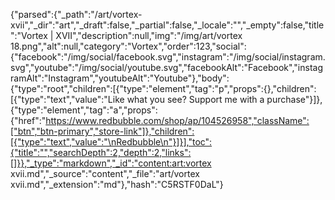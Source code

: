 {"parsed":{"_path":"/art/vortex-xvii","_dir":"art","_draft":false,"_partial":false,"_locale":"","_empty":false,"title":"Vortex | XVII","description":null,"img":"/img/art/vortex 18.png","alt":null,"category":"Vortex","order":123,"social":{"facebook":"/img/social/facebook.svg","instagram":"/img/social/instagram.svg","youtube":"/img/social/youtube.svg","facebookAlt":"Facebook","instagramAlt":"Instagram","youtubeAlt":"Youtube"},"body":{"type":"root","children":[{"type":"element","tag":"p","props":{},"children":[{"type":"text","value":"Like what you see? Support me with a purchase"}]},{"type":"element","tag":"a","props":{"href":"https://www.redbubble.com/shop/ap/104526958","className":["btn","btn-primary","store-link"]},"children":[{"type":"text","value":"\nRedbubble\n"}]}],"toc":{"title":"","searchDepth":2,"depth":2,"links":[]}},"_type":"markdown","_id":"content:art:vortex xvii.md","_source":"content","_file":"art/vortex xvii.md","_extension":"md"},"hash":"C5RSTF0DaL"}
